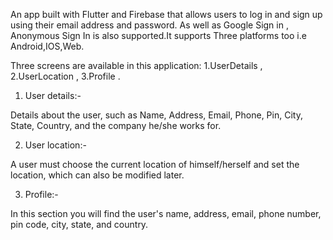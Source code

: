 An app built with Flutter and Firebase that allows users to log in and sign up using their email address and password. As well as Google Sign in , Anonymous Sign In is also supported.It supports Three platforms too i.e Android,IOS,Web.

Three screens are available in this application: 1.UserDetails , 2.UserLocation , 3.Profile .

1. User details:-

Details about the user, such as Name, Address, Email, Phone, Pin, City, State, Country, and the company he/she works for.

2. User location:-

A user must choose the current location of himself/herself and set the location, which can also be modified later.

3. Profile:-

In this section you will find the user's name, address, email, phone number, pin code, city, state, and country.
